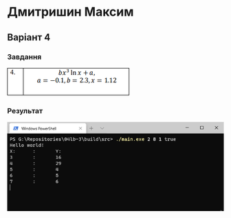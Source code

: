 # Дмитришин Максим


## Варіант 4


### Завдання


![task](docs/images/task.png)


### Результат


![res](docs/images/res.png)
